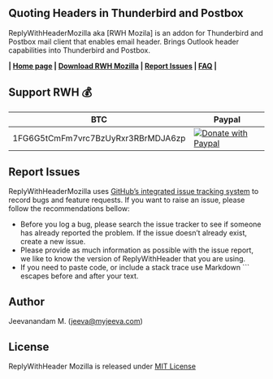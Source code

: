 Quoting Headers in Thunderbird and Postbox
------------------------------------------

ReplyWithHeaderMozilla aka [RWH Mozila] is an addon for Thunderbird and Postbox mail client that enables email header. 
Brings Outlook header capabilities into Thunderbird and Postbox.

**|  [Home page][2]  |  [Download RWH Mozilla][5]  |  [Report Issues][8]  |  [FAQ][7]  |**

Support RWH :moneybag:
----------------

BTC | Paypal 
--- | ---
1FG6G5tCmFm7vrc7BzUyRxr3RBrMDJA6zp | [![Donate with Paypal](https://www.paypalobjects.com/webstatic/en_US/btn/btn_donate_pp_142x27.png)](https://www.paypal.com/cgi-bin/webscr?cmd=_donations&business=QWMZG74FW4QYC&lc=US&item_name=Jeevanandam%20M%2e&item_number=ReplyWithHeaderMozilla&currency_code=USD&bn=PP%2dDonationsBF%3abtn_donateCC_LG%2egif%3aNonHosted)

Report Issues
-------------
ReplyWithHeaderMozilla uses [GitHub’s integrated issue tracking system][3] to record bugs and feature requests. If you want to raise an issue, please follow the recommendations bellow:

* Before you log a bug, please search the issue tracker to see if someone has already reported the problem. If the issue doesn’t already exist, create a new issue.
* Please provide as much information as possible with the issue report, we like to know the version of ReplyWithHeader that you are using.
* If you need to paste code, or include a stack trace use Markdown ``` escapes before and after your text.

Author
------
Jeevanandam M. (jeeva@myjeeva.com)

License
-------
ReplyWithHeader Mozilla is released under [MIT License][4]

[1]: http://myjeeva.com
[2]: http://myjeeva.com/replywithheader-mozilla
[3]: https://github.com/jeevatkm/ReplyWithHeaderMozilla/issues
[4]: https://github.com/jeevatkm/ReplyWithHeader/blob/master/ReplyWithHeaderMozilla/LICENSE
[5]: http://myjeeva.com/replywithheadermozilla
[6]: https://github.com/jeevatkm
[7]: http://myjeeva.com/replywithheadermozilla#faq
[8]: #report-issues
[9]: #installation

